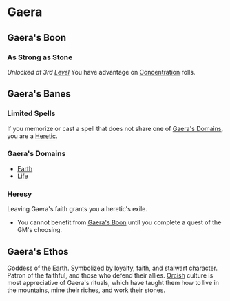 # Gaera

## Gaera's Boon

### As Strong as Stone

*Unlocked at 3rd [Level](../../../Player%20Characters/Derived%20Statistics/Level.md)*
You have advantage on [Concentration](../../Spellcasting/Concentration.md) rolls.

## Gaera's Banes

### Limited Spells

If you memorize or cast a spell that does not share one of [Gaera's Domains](#Gaera's%20Domains), you are a [Heretic](#Heresy).

### Gaera's Domains

- [Earth](../../Spell%20Domains/Earth.md)
- [Life](../../Spell%20Domains/Life.md)

### Heresy

Leaving Gaera's faith grants you a heretic's exile.

- You cannot benefit from [Gaera's Boon](#Gaera's%20Boon) until you complete a quest of the GM's choosing.

## Gaera's Ethos

Goddess of the Earth. Symbolized by loyalty, faith, and stalwart character. Patron of the faithful, and those who defend their allies. [Orcish](../../../Player%20Characters/Ancenstries/Elf.md#Deep%20Elf%20(Orc)) culture is most appreciative of Gaera's rituals, which have taught them how to live in the mountains, mine their riches, and work their stones.

